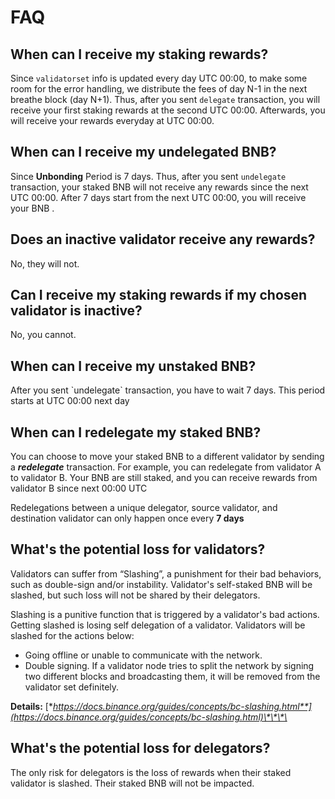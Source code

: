 # FAQ

## When can I receive my staking rewards?

Since `validatorset` info is updated every day UTC 00:00, to make some room for the error handling, we distribute the fees of day N-1 in the next breathe block \(day N+1\). Thus, after you sent `delegate` transaction, you will receive your first staking rewards at the second UTC 00:00. Afterwards, you will receive your rewards everyday at UTC 00:00.

## When can I receive my undelegated BNB?

Since **Unbonding** Period is 7 days. Thus, after you sent `undelegate` transaction, your staked BNB will not  receive any rewards since the next UTC 00:00. After 7 days start from the next UTC 00:00, you will receive your BNB . 

## Does an inactive validator receive any rewards?

No, they will not.

## Can I receive my staking rewards if my chosen validator is inactive?

No, you cannot. 

## When can I receive my unstaked BNB?

After you sent \`undelegate\` transaction, you have to wait 7 days. This period starts at UTC 00:00 next day 

## When can I redelegate my staked BNB?

You can choose to move your staked BNB to a different validator by sending a _**redelegate**_ transaction. For example, you can redelegate from validator A to validator B.  Your BNB are still staked, and you can receive rewards from validator B since next 00:00 UTC

Redelegations between a unique delegator, source validator, and destination validator can only happen once every **7 days**

## What's the potential loss for validators?

Validators can suffer from “Slashing”, a punishment for their bad behaviors, such as double-sign and/or instability. Validator's self-staked BNB will be slashed, but such loss will not be shared by their delegators.

Slashing is a punitive function that is triggered by a validator's bad actions. Getting slashed is losing self delegation of a validator. Validators will be slashed for the actions below:

* Going offline or unable to communicate with the network.
* Double signing. If a validator node tries to split the network by signing two different blocks and broadcasting them, it will be removed from the validator set definitely.

**Details:** [**https://docs.binance.org/guides/concepts/bc-slashing.html**](https://docs.binance.org/guides/concepts/bc-slashing.html)\*\*\*\*

## What's the potential loss for **delegators**?

The only risk for delegators is the loss of rewards when their staked validator is slashed. Their staked BNB will not be impacted. 







 

